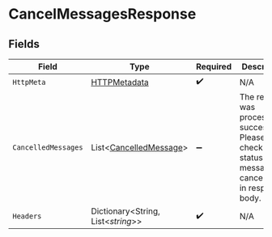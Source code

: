 # CancelMessagesResponse


## Fields

| Field                                                                                                      | Type                                                                                                       | Required                                                                                                   | Description                                                                                                |
| ---------------------------------------------------------------------------------------------------------- | ---------------------------------------------------------------------------------------------------------- | ---------------------------------------------------------------------------------------------------------- | ---------------------------------------------------------------------------------------------------------- |
| `HttpMeta`                                                                                                 | [HTTPMetadata](../../Models/Components/HTTPMetadata.md)                                                    | :heavy_check_mark:                                                                                         | N/A                                                                                                        |
| `CancelledMessages`                                                                                        | List<[CancelledMessage](../../Models/Components/CancelledMessage.md)>                                      | :heavy_minus_sign:                                                                                         | The request was processed successfully. Please check the status of messages cancellation in response body. |
| `Headers`                                                                                                  | Dictionary<String, List<*string*>>                                                                         | :heavy_check_mark:                                                                                         | N/A                                                                                                        |